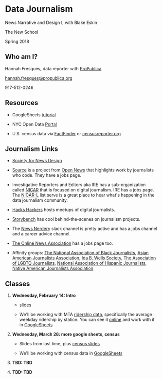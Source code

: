 # Data Journalism
News Narrative and Design I, with Blake Eskin

The New School

Spring 2018

## Who am I?
Hannah Fresques, data reporter with [ProPublica](https://propublica.org)

hannah.fresques@propublica.org

917-512-0246

## Resources

* GoogleSheets [tutorial](https://gsuite.google.com/learning-center/products/sheets/get-started/)

* NYC Open Data [Portal](https://opendata.cityofnewyork.us/)

* U.S. census data via [FactFinder](https://factfinder.census.gov/faces/nav/jsf/pages/index.xhtml) or [censusreporter.org](https://censusreporter.org/)

## Journalism Links

* [Society for News Design](https://www.snd.org/)

* [Source](https://source.opennews.org/) is a project from [Open News](https://opennews.org/) that highlights work by journalists who code. They have a jobs page.

* Investigative Reporters and Editors aka IRE has a sub-organization called [NICAR](https://www.ire.org/nicar/) that is focused on  digital journalism. IRE has a jobs page. The [NICAR-L](https://www.ire.org/resource-center/listservs/subscribe-nicar-l/) list serve is a great place to hear what's happening in the data journalism community.

* [Hacks Hackers](https://hackshackers.com/) hosts meetups of digital journalists.

* [Storybench](http://www.storybench.org/) has cool behind-the-scenes on journalism projects.

* The [News Nerdery](http://newsnerdery.org/) slack channel is pretty active and has a jobs channel and a career advice channel.

* [The Online News Association](https://journalists.org/) has a jobs page too.

* Affinity groups: [The National Association of Black Journalists](http://www.nabj.org/), [Asian American Journalists Association](https://www.aaja.org/), [Ida B. Wells Society](http://idabwellssociety.org/), [The Association of LGBTQ Journalists](http://www.nlgja.org/), [National Association of Hispanic Journalists](http://www.nahj.org/), [Native American Journalists Association](http://www.naja.com/)


## Classes
1. **Wednesday, February 14: Intro** 

    * [slides](https://docs.google.com/presentation/d/1Oj-R8kiVFmJhu0OMjpZoCJi6jtjT4ecd50dVqZNUB9w/edit#slide=id.g253ed97c0b_0_0)

	* We'll be working with MTA [ridership data](http://web.mta.info/nyct/facts/ridership/), specifically the average weekday ridership by station. You can see it [online](http://web.mta.info/nyct/facts/ridership/ridership_sub.htm) and work with it in [GoogleSheets](https://drive.google.com/open?id=1Z6e-Lcu-KfHfQG4bcMRoYprjGFh8BWhWaasu3JpBAL0)

2. **Wednesday, March 28: more google sheets, census** 
	* Slides from last time, plus [census slides](https://docs.google.com/presentation/d/1XmzTvjKM0iKo7vkrBV_8fWm6FHeY5rU7NPOqy5w2VtA/edit?usp=sharing)
	
	* We'll be working with census data in [GoogleSheets](https://docs.google.com/spreadsheets/d/1Y4hEHd7V8XWqcwIqSymaWepRfwc7j_RTge7deYDZUY4/edit?usp=sharing)

3. **TBD: TBD**

4. **TBD: TBD**

